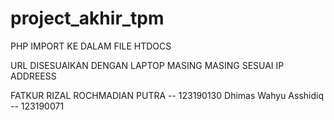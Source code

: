 # project_akhir_tpm
PHP IMPORT KE DALAM FILE HTDOCS

URL DISESUAIKAN DENGAN LAPTOP MASING MASING SESUAI IP ADDREESS

FATKUR RIZAL ROCHMADIAN PUTRA -- 123190130
Dhimas Wahyu Asshidiq -- 123190071
